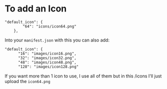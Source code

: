 # To add an Icon
```
"default_icon": {
        "64": "icons/icon64.png"
    },
```
Into your `manifest.json` with this you can also add:
```
"default_icon": {
      "16": "images/icon16.png",
      "32": "images/icon32.png",
      "48": "images/icon48.png",
      "128": "images/icon128.png"
```
If you want more than 1 icon to use, I use all of them but in this /icons I'll just upload the `icon64.png`
